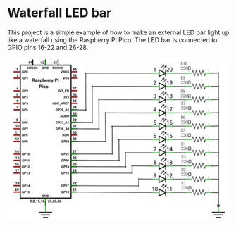 # Waterfall LED bar

This project is a simple example of how to make an external LED bar light up like a waterfall using the Raspberry Pi Pico. The LED bar is connected to GPIO pins 16-22 and 26-28.

![Schematic](../../schematics/led-bar-schematic.png)
